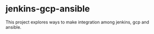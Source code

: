 # jenkins-gcp-ansible
This project explores ways to make integration among jenkins, gcp and ansible.

